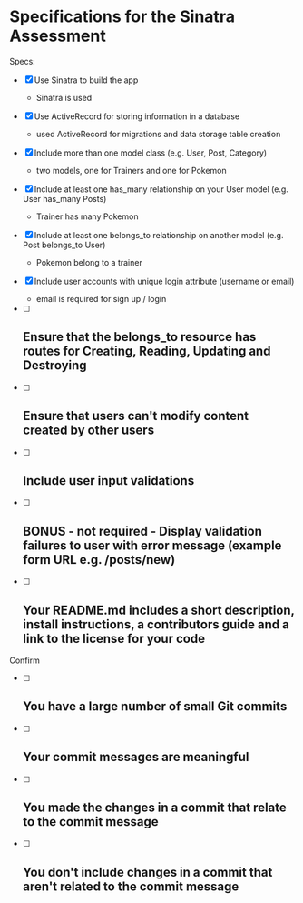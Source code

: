 # Specifications for the Sinatra Assessment

Specs:

- [x] Use Sinatra to build the app 
    - Sinatra is used

- [x] Use ActiveRecord for storing information in a database
    - used ActiveRecord for migrations and data storage table creation

- [x] Include more than one model class (e.g. User, Post, Category)
    - two models, one for Trainers and one for Pokemon

- [x] Include at least one has_many relationship on your User model (e.g. User has_many Posts)
    - Trainer has many Pokemon 

- [x] Include at least one belongs_to relationship on another model (e.g. Post belongs_to User)
    - Pokemon belong to a trainer

- [x] Include user accounts with unique login attribute (username or email)
    - email is required for sign up / login

- [ ] Ensure that the belongs_to resource has routes for Creating, Reading, Updating and Destroying
    -

- [ ] Ensure that users can't modify content created by other users
    -

- [ ] Include user input validations
    -

- [ ] BONUS - not required - Display validation 
failures to user with error message (example form URL e.g. /posts/new)
    -

- [ ] Your README.md includes a short description, install instructions, a contributors guide and a link to the license for your code
    -

Confirm

- [ ] You have a large number of small Git commits
    -

- [ ] Your commit messages are meaningful
    -

- [ ] You made the changes in a commit that relate to the commit message
    -

- [ ] You don't include changes in a commit that aren't related to the commit message
    -
